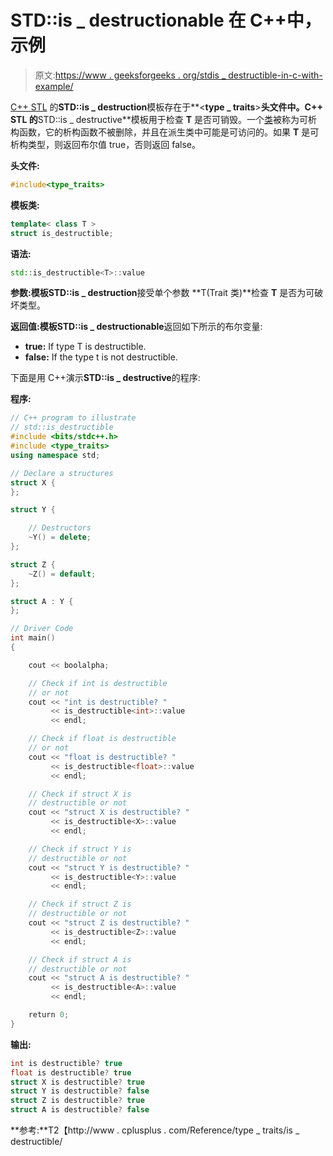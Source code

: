 # STD::is _ destructionable 在 C++中，示例

> 原文:[https://www . geeksforgeeks . org/stdis _ destructible-in-c-with-example/](https://www.geeksforgeeks.org/stdis_destructible-in-c-with-example/)

[C++ STL](https://www.geeksforgeeks.org/the-c-standard-template-library-stl/) 的**STD::is _ destruction**模板存在于**<**type _ traits**>**头文件中。C++ STL 的**STD::is _ destructive**模板用于检查 **T** 是否可销毁。一个[类](https://www.geeksforgeeks.org/c-classes-and-objects/)被称为可析构函数，它的析构函数不被删除，并且在派生类中可能是可访问的。如果 **T** 是可析构类型，则返回布尔值 true，否则返回 false。

**头文件:**

```cpp
#include<type_traits>

```

**模板类:**

```cpp
template< class T >
struct is_destructible;

```

**语法:**

```cpp
std::is_destructible<T>::value

```

**参数:**模板**STD::is _ destruction**接受单个参数 **T(Trait 类)**检查 **T** 是否为可破坏类型。

**返回值:**模板**STD::is _ destructionable**返回如下所示的布尔变量:

*   **true:** If type T is destructible.
*   **false:** If the type t is not destructible.

下面是用 C++演示**STD::is _ destructive**的程序:

**程序:**

```cpp
// C++ program to illustrate
// std::is_destructible
#include <bits/stdc++.h>
#include <type_traits>
using namespace std;

// Declare a structures
struct X {
};

struct Y {

    // Destructors
    ~Y() = delete;
};

struct Z {
    ~Z() = default;
};

struct A : Y {
};

// Driver Code
int main()
{

    cout << boolalpha;

    // Check if int is destructible
    // or not
    cout << "int is destructible? "
         << is_destructible<int>::value
         << endl;

    // Check if float is destructible
    // or not
    cout << "float is destructible? "
         << is_destructible<float>::value
         << endl;

    // Check if struct X is
    // destructible or not
    cout << "struct X is destructible? "
         << is_destructible<X>::value
         << endl;

    // Check if struct Y is
    // destructible or not
    cout << "struct Y is destructible? "
         << is_destructible<Y>::value
         << endl;

    // Check if struct Z is
    // destructible or not
    cout << "struct Z is destructible? "
         << is_destructible<Z>::value
         << endl;

    // Check if struct A is
    // destructible or not
    cout << "struct A is destructible? "
         << is_destructible<A>::value
         << endl;

    return 0;
}
```

**输出:**

```cpp
int is destructible? true
float is destructible? true
struct X is destructible? true
struct Y is destructible? false
struct Z is destructible? true
struct A is destructible? false

```

**参考:**T2【http://www . cplusplus . com/Reference/type _ traits/is _ destructible/